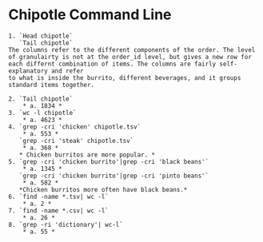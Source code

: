 # Chipotle Command Line


	1. `Head chipotle`
	   `Tail chipotle`
	The columns refer to the different components of the order. The level of granulairty is not at the order_id level, but gives a new row for each differnt combination of items. The columns are fairly self-explanatory and refer 
	to what is inside the burrito, different beverages, and it groups standard items together. 
	
	2. `Tail chipotle`
		* a. 1834 *
	3. `wc -l chipotle`
		* a. 4623 *
	4. `grep -cri 'chicken' chipotle.tsv`
		* a. 553 *
	   `grep -cri 'steak' chipotle.tsv`
		* a. 368 *
	   * Chicken burritos are more popular. * 
	5. `grep -cri 'chicken burrito'|grep -cri 'black beans'`
		* a. 1345 *
	   `grep -cri 'chicken burrito'|grep -cri 'pinto beans'`
		* a. 582 *
	   *Chicken burritos more often have black beans.*
	6. `find -name *.tsv| wc -l`
		* a. 2 *
	7. `find -name *.csv| wc -l`
		* a. 26 *
	8. `grep -ri 'dictionary'| wc-l`
		* a. 55 *
